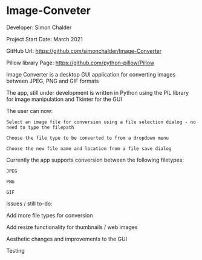# Image-Conveter

Developer: Simon Chalder

Project Start Date: March 2021

GitHub Url: https://github.com/simonchalder/Image-Converter

Pillow library Page: https://github.com/python-pillow/Pillow

Image Converter is a desktop GUI application for converting images between JPEG, PNG and GIF formats

The app, still under development is written in Python using the PIL library for image manipulation and Tkinter for the GUI

The user can now:

    Select an image file for conversion using a file selection dialog - no need to type the filepath

    Choose the file type to be converted to from a dropdown menu

    Choose the new file name and location from a file save dialog

Currently the app supports conversion between the following filetypes:

    JPEG

    PNG

    GIF

Issues / still to-do:

Add more file types for conversion

Add resize functionality for thumbnails / web images

Aesthetic changes and improvements to the GUI

Testing